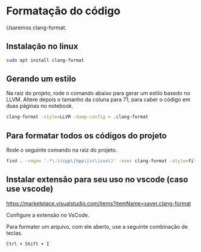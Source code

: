 # Formatação do código

Usaremos clang-format.

## Instalação no linux

```bash
sudo apt install clang-format
```

## Gerando um estilo

Na raiz do projeto, rode o comando abaixo para gerar um estilo basedo no LLVM.
Altere depois o tamanho da coluna para 71, para caber o código em duas páginas
no notebook.

```bash
clang-format -style=LLVM -dump-config > .clang-format
```

## Para formatar todos os códigos do projeto

Rode o seguinte comando na raiz do projeto.

```bash
find . -regex '.*\.\(cpp\|hpp\|cc\|cxx\)' -exec clang-format -style=file -i {} \;
```

## Instalar extensão para seu uso no vscode (caso use vscode)

https://marketplace.visualstudio.com/items?itemName=xaver.clang-format

Configure a extensão no VsCode.

Para formater um arquivo, com ele aberto, use a seguinte combinação de
teclas.

```bash
Ctrl + Shift + I
```

